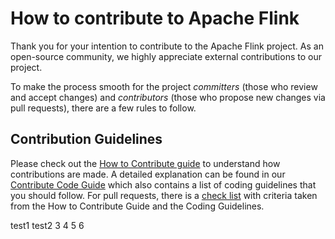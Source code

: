# How to contribute to Apache Flink

Thank you for your intention to contribute to the Apache Flink project. As an open-source community, we highly appreciate external contributions to our project.

To make the process smooth for the project *committers* (those who review and accept changes) and *contributors* (those who propose new changes via pull requests), there are a few rules to follow.

## Contribution Guidelines

Please check out the [How to Contribute guide](https://flink.apache.org/contributing/how-to-contribute.html) to understand how contributions are made.
A detailed explanation can be found in our [Contribute Code Guide](https://flink.apache.org/contributing/contribute-code.html) which also contains a list of coding guidelines that you should follow.
For pull requests, there is a [check list](PULL_REQUEST_TEMPLATE.md) with criteria taken from the How to Contribute Guide and the Coding Guidelines.

test1
test2
3
4
5
6
